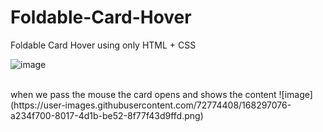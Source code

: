 # Foldable-Card-Hover
Foldable Card Hover using only HTML + CSS 


![image](https://user-images.githubusercontent.com/72774408/168296758-80a50364-311b-4457-8e3a-01d5f248e355.png)

<br/>
when we pass the mouse the card opens and shows the content
![image](https://user-images.githubusercontent.com/72774408/168297076-a234f700-8017-4d1b-be52-8f77f43d9ffd.png)
